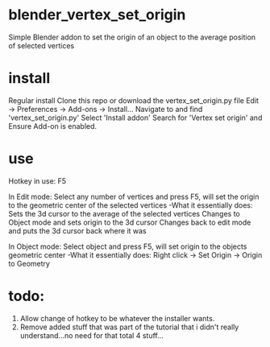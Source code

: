 # blender_vertex_set_origin
Simple Blender addon to set the origin of an object to the average position of selected vertices

# install
Regular install
Clone this repo or download the vertex_set_origin.py file
Edit -> Preferences -> Add-ons -> Install...
Navigate to and find 'vertex_set_origin.py'
Select 'Install addon'
Search for 'Vertex set origin' and Ensure Add-on is enabled.

# use
Hotkey in use: F5

In Edit mode:
Select any number of vertices and press F5, will set the origin to the geometric center of the selected vertices
-What it essentially does:
Sets the 3d cursor to the average of the selected vertices
Changes to Object mode and sets origin to the 3d cursor
Changes back to edit mode and puts the 3d cursor back where it was

In Object mode:
Select object and press F5, will set origin to the objects geometric center
-What it essentially does:
Right click -> Set Origin -> Origin to Geometry




# todo:
1. Allow change of hotkey to be whatever the installer wants.
2. Remove added stuff that was part of the tutorial that i didn't really understand...no need for that total 4 stuff... 
